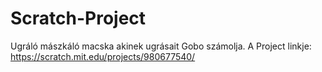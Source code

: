 # Scratch-Project
Ugráló mászkáló macska akinek ugrásait Gobo számolja.
A Project linkje: https://scratch.mit.edu/projects/980677540/
